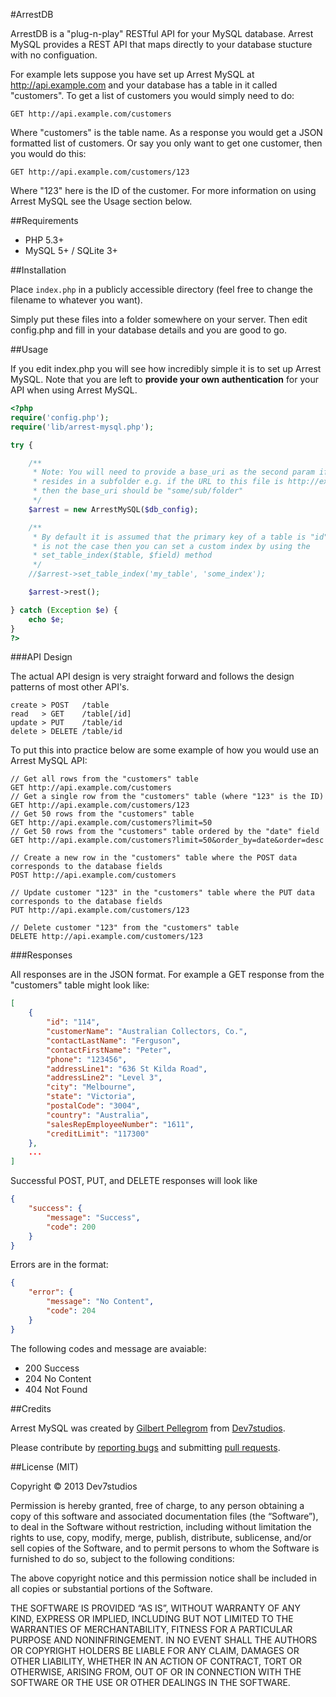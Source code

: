 #ArrestDB

ArrestDB is a "plug-n-play" RESTful API for your MySQL database. Arrest MySQL provides a REST API that maps directly to your database stucture with no configuation.

For example lets suppose you have set up Arrest MySQL at http://api.example.com and your database has a table in it called "customers". To get a list of customers you would simply need to do:

```GET http://api.example.com/customers```

Where "customers" is the table name. As a response you would get a JSON formatted list of customers. Or say you only want to get one customer, then you would do this:

```GET http://api.example.com/customers/123```

Where "123" here is the ID of the customer. For more information on using Arrest MySQL see the Usage section below.

##Requirements

- PHP 5.3+
- MySQL 5+ / SQLite 3+

##Installation

Place `index.php` in a publicly accessible directory (feel free to change the filename to whatever you want).

Simply put these files into a folder somewhere on your server. Then edit config.php and fill in your database details and you are good to go.

##Usage

If you edit index.php you will see how incredibly simple it is to set up Arrest MySQL. Note that you are left to **provide your own authentication** for your API when using Arrest MySQL.

```php
<?php
require('config.php');
require('lib/arrest-mysql.php');

try {

    /**
     * Note: You will need to provide a base_uri as the second param if this file
     * resides in a subfolder e.g. if the URL to this file is http://example.com/some/sub/folder/index.php
     * then the base_uri should be "some/sub/folder"
     */
    $arrest = new ArrestMySQL($db_config);

    /**
     * By default it is assumed that the primary key of a table is "id". If this
     * is not the case then you can set a custom index by using the
     * set_table_index($table, $field) method
     */
    //$arrest->set_table_index('my_table', 'some_index');

    $arrest->rest();

} catch (Exception $e) {
    echo $e;
}
?>
```

###API Design

The actual API design is very straight forward and follows the design patterns of most other API's.

```
create > POST   /table
read   > GET    /table[/id]
update > PUT    /table/id
delete > DELETE /table/id
```

To put this into practice below are some example of how you would use an Arrest MySQL API:

```
// Get all rows from the "customers" table
GET http://api.example.com/customers
// Get a single row from the "customers" table (where "123" is the ID)
GET http://api.example.com/customers/123
// Get 50 rows from the "customers" table
GET http://api.example.com/customers?limit=50
// Get 50 rows from the "customers" table ordered by the "date" field
GET http://api.example.com/customers?limit=50&order_by=date&order=desc

// Create a new row in the "customers" table where the POST data corresponds to the database fields
POST http://api.example.com/customers

// Update customer "123" in the "customers" table where the PUT data corresponds to the database fields
PUT http://api.example.com/customers/123

// Delete customer "123" from the "customers" table
DELETE http://api.example.com/customers/123
```

###Responses

All responses are in the JSON format. For example a GET response from the "customers" table might look like:

```json
[
    {
        "id": "114",
        "customerName": "Australian Collectors, Co.",
        "contactLastName": "Ferguson",
        "contactFirstName": "Peter",
        "phone": "123456",
        "addressLine1": "636 St Kilda Road",
        "addressLine2": "Level 3",
        "city": "Melbourne",
        "state": "Victoria",
        "postalCode": "3004",
        "country": "Australia",
        "salesRepEmployeeNumber": "1611",
        "creditLimit": "117300"
    },
    ...
]
```

Successful POST, PUT, and DELETE responses will look like

```json
{
    "success": {
        "message": "Success",
        "code": 200
    }
}
```

Errors are in the format:

```json
{
    "error": {
        "message": "No Content",
        "code": 204
    }
}
```

The following codes and message are avaiable:

* 200 Success
* 204 No Content
* 404 Not Found

##Credits

Arrest MySQL was created by [Gilbert Pellegrom](http://gilbert.pellegrom.me) from [Dev7studios](http://dev7studios.com).

Please contribute by [reporting bugs](Arrest-MySQL/issues) and submitting [pull requests](Arrest-MySQL/pulls).

##License (MIT)

Copyright © 2013 Dev7studios

Permission is hereby granted, free of charge, to any person obtaining a copy of this software and associated documentation
files (the “Software”), to deal in the Software without restriction, including without limitation the rights to use, copy,
modify, merge, publish, distribute, sublicense, and/or sell copies of the Software, and to permit persons to whom the Software
is furnished to do so, subject to the following conditions:

The above copyright notice and this permission notice shall be included in all copies or substantial portions of the Software.

THE SOFTWARE IS PROVIDED “AS IS”, WITHOUT WARRANTY OF ANY KIND, EXPRESS OR IMPLIED, INCLUDING BUT NOT LIMITED TO THE WARRANTIES
OF MERCHANTABILITY, FITNESS FOR A PARTICULAR PURPOSE AND NONINFRINGEMENT. IN NO EVENT SHALL THE AUTHORS OR COPYRIGHT HOLDERS BE
LIABLE FOR ANY CLAIM, DAMAGES OR OTHER LIABILITY, WHETHER IN AN ACTION OF CONTRACT, TORT OR OTHERWISE, ARISING FROM, OUT OF OR
IN CONNECTION WITH THE SOFTWARE OR THE USE OR OTHER DEALINGS IN THE SOFTWARE.
